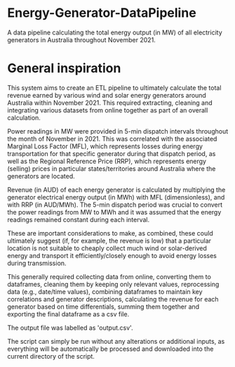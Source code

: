 # Energy-Generator-DataPipeline
A data pipeline calculating the total energy output (in MW) of all electricity generators in Australia throughout November 2021.

# General inspiration
This system aims to create an ETL pipeline to ultimately calculate the total revenue earned by various wind and solar energy generators around Australia within November 2021. This required extracting, cleaning and integrating various datasets from online together as part of an overall calculation.

Power readings in MW were provided in 5-min dispatch intervals throughout the month of November in 2021. This was correlated with the associated Marginal Loss Factor (MFL), which represents losses during energy transportation for that specific generator during that dispatch period, as well as the Regional Reference Price (RRP), which represents energy (selling) prices in particular states/territories around Australia where the generators are located.

Revenue (in AUD) of each energy generator is calculated by multiplying the generator electrical energy output (in MWh) with MFL (dimensionless), and with RRP (in AUD/MWh). The 5-min dispatch period was crucial to convert the power readings from MW to MWh and it was assumed that the energy readings remained constant during each interval.

These are important considerations to make, as combined, these could ultimately suggest (if, for example, the revenue is low) that a particular location is not suitable to cheaply collect much wind or solar-derived energy and transport it efficiently/closely enough to avoid energy losses during transmission.

This generally required collecting data from online, converting them to dataframes, cleaning them by keeping only relevant values, reprocessing data (e.g., date/time values), combining dataframes to maintain key correlations and generator descriptions, calculating the revenue for each generator based on time differentials, summing them together and exporting the final dataframe as a csv file.

The output file was labelled as 'output.csv'.

The script can simply be run without any alterations or additional inputs, as everything will be automatically be processed and downloaded into the current directory of the script.
